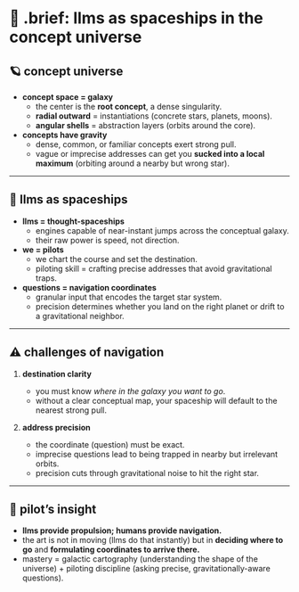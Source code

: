 # 🌌 .brief: llms as spaceships in the concept universe

## 🪐 concept universe
- **concept space = galaxy**
  - the center is the **root concept**, a dense singularity.
  - **radial outward** = instantiations (concrete stars, planets, moons).
  - **angular shells** = abstraction layers (orbits around the core).
- **concepts have gravity**
  - dense, common, or familiar concepts exert strong pull.
  - vague or imprecise addresses can get you **sucked into a local maximum** (orbiting around a nearby but wrong star).

---

## 🚀 llms as spaceships
- **llms = thought-spaceships**
  - engines capable of near-instant jumps across the conceptual galaxy.
  - their raw power is speed, not direction.
- **we = pilots**
  - we chart the course and set the destination.
  - piloting skill = crafting precise addresses that avoid gravitational traps.
- **questions = navigation coordinates**
  - granular input that encodes the target star system.
  - precision determines whether you land on the right planet or drift to a gravitational neighbor.

---

## ⚠️ challenges of navigation
1. **destination clarity**
   - you must know *where in the galaxy you want to go*.
   - without a clear conceptual map, your spaceship will default to the nearest strong pull.

2. **address precision**
   - the coordinate (question) must be exact.
   - imprecise questions lead to being trapped in nearby but irrelevant orbits.
   - precision cuts through gravitational noise to hit the right star.

---

## 🎯 pilot’s insight
- **llms provide propulsion; humans provide navigation.**
- the art is not in moving (llms do that instantly) but in **deciding where to go** and **formulating coordinates to arrive there.**
- mastery = galactic cartography (understanding the shape of the universe) + piloting discipline (asking precise, gravitationally-aware questions).
